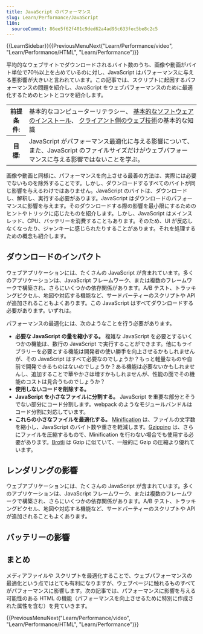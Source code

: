 ```yaml
---
title: JavaScript のパフォーマンス
slug: Learn/Performance/JavaScript
l10n:
  sourceCommit: 86ee5f62f401c9ded62a4ad95c633fec5be8c2c5
---
```


{{LearnSidebar}}{{PreviousMenuNext("Learn/Performance/video", "Learn/Performance/HTML", "Learn/Performance")}}

平均的なウェブサイトでダウンロードされるバイト数のうち、画像や動画がバイト単位で70％以上を占めているのに対し、JavaScript はパフォーマンスに与える悪影響が大きいと言われています。この記事では、スクリプトに起因するパフォーマンスの問題を紹介し、JavaScript をウェブパフォーマンスのために最適化するためのヒントとコツを紹介します。

<table>
  <tbody>
    <tr>
      <th scope="row">前提条件:</th>
      <td>
        基本的なコンピューターリテラシー、
        <a
          href="/ja/docs/Learn/Getting_started_with_the_web/Installing_basic_software"
          >基本的なソフトウェアのインストール</a
        >、
        <a href="/ja/docs/Learn/Getting_started_with_the_web"
          >クライアント側のウェブ技術</a
        >の基本的な知識
      </td>
    </tr>
    <tr>
      <th scope="row">目標:</th>
      <td>
        JavaScript がパフォーマンス最適化に与える影響について、また、JavaScript のファイルサイズだけがウェブパフォーマンスに与える影響ではないことを学ぶ。
      </td>
    </tr>
  </tbody>
</table>

画像や動画と同様に、パフォーマンスを向上させる最善の方法は、実際には必要でないものを除外することです。しかし、ダウンロードするすべてのバイトが同じ影響を与えるわけではありません。JavaScript のバイトは、ダウンロードし、解釈し、実行する必要があります。JavaScript はダウンロードのパフォーマンスに影響を与えます。そのダウンロードする際の影響を最小限にするためのヒントやトリックに応じたものを紹介します。しかし、JavaScript はメインスレッド、CPU、バッテリーを消費することもあります。そのため、UI が反応しなくなったり、ジャンキーに感じられたりすることがあります。それを処理するための概念も紹介します。

## ダウンロードのインパクト

ウェブアプリケーションには、たくさんの JavaScript が含まれています。多くのアプリケーションは、JavaScript フレームワーク、または複数のフレームワークで構築され、さらにいくつかの依存関係があります。A/B テスト、トラッキングピクセル、地図や対応する機能など、サードパーティーのスクリプトや API が追加されることもよくあります。この JavaScript はすべてダウンロードする必要があります。いずれは。

パフォーマンスの最適化には、次のようなことを行う必要があります。

- **必要な JavaScript の量を縮小する。** 複雑な JavaScript を必要とするいくつかの機能は、数行の JavaScript で実行することができます。他にもライブラリーを必要とする機能は開発者の使い勝手を向上させるかもしれませんが、その JavaScript はすべて必要なのでしょうか？もっと軽量なものや自前で開発できるものはないのでしょうか？ある機能は必要ないかもしれませんし、追加することで華やかさは増すかもしれませんが、性能の面でその機能のコストは見合うものでしょうか？
- **使用しないコードを削除する。**
- **JavaScript を小さなファイルに分割する。** JavaScript を重要な部分とそうでない部分にコード分割します。webpack のようなモジュールバンドルはコード分割に対応しています。
- **これらの小さなファイルを最適化する。** [Minification](/ja/docs/Glossary/Minification) は、ファイルの文字数を縮小し、JavaScript のバイト数や重さを軽減します。[Gzipping](/ja/docs/Glossary/GZip_compression) は、さらにファイルを圧縮するもので、Minification を行わない場合でも使用する必要があります。[Brotli](/ja/docs/Glossary/Brotli_compression) は Gzip に似ていて、一般的に Gzip の圧縮より優れています。

## レンダリングの影響

ウェブアプリケーションには、たくさんの JavaScript が含まれています。多くのアプリケーションは、JavaScript フレームワーク、または複数のフレームワークで構築され、さらにいくつかの依存関係があります。A/B テスト、トラッキングピクセル、地図や対応する機能など、サードパーティーのスクリプトや API が追加されることもよくあります。

## バッテリーの影響

## まとめ

メディアファイルや スクリプトを最適化することで、ウェブパフォーマンスの最適化という点ではとても有利になりますが、ウェブページに触れるものすべてがパフォーマンスに影響します。次の記事では、パフォーマンスに影響を与える可能性のある HTML の機能（パフォーマンスを向上させるために特別に作成された属性を含む）を見ていきます。

{{PreviousMenuNext("Learn/Performance/video", "Learn/Performance/HTML", "Learn/Performance")}}
